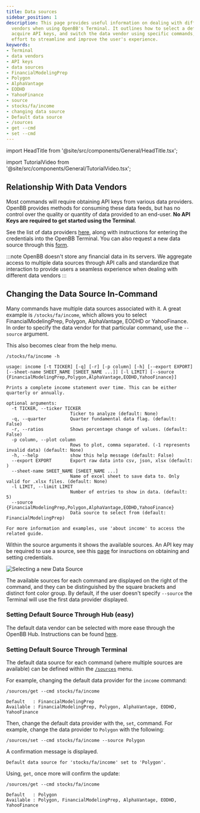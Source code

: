 ```yaml
---
title: Data sources
sidebar_position: 1
description: This page provides useful information on dealing with different data
  vendors when using OpenBB's Terminal. It outlines how to select a default data source,
  acquire API keys, and switch the data vendor using specific commands, all in an
  effort to streamline and improve the user's experience.
keywords:
- Terminal
- data vendors
- API keys
- data sources
- FinancialModelingPrep
- Polygon
- AlphaVantage
- EODHD
- YahooFinance
- source
- stocks/fa/income
- changing data source
- Default data source
- /sources
- get --cmd
- set --cmd
---
```


import HeadTitle from '@site/src/components/General/HeadTitle.tsx';

<HeadTitle title="Data sources - Data - Usage | OpenBB Terminal Docs" />

import TutorialVideo from '@site/src/components/General/TutorialVideo.tsx';

<TutorialVideo
  youtubeLink="https://www.youtube.com/embed/cvSwG96Yf4o?si=oswcJYUH51F206Hu"
  videoLegend="Short video on where the data comes from"
/>

## Relationship With Data Vendors

Most commands will require obtaining API keys from various data providers. OpenBB provides methods for consuming these data feeds, but has no control over the quality or quantity of data provided to an end-user. **No API Keys are required to get started using the Terminal**.

See the list of data providers [here](/terminal/usage/data/api-keys), along with instructions for entering the credentials into the OpenBB Terminal. You can also request a new data source through this [form](https://openbb.co/request-a-feature).

:::note
OpenBB doesn't store any financial data in its servers. We aggregate access to multiple data sources through API calls and standardize that interaction to provide users a seamless experience when dealing with different data vendors
:::

## Changing the Data Source In-Command

Many commands have multiple data sources associated with it. A great example is `/stocks/fa/income`, which allows you to select FinancialModelingPrep, Polygon, AlphaVantage, EODHD or YahooFinance. In order to specify the data vendor for that particular command, use the `--source` argument.

This also becomes clear from the help menu.

```console
/stocks/fa/income -h
```

```console
usage: income [-t TICKER] [-q] [-r] [-p column] [-h] [--export EXPORT] [--sheet-name SHEET_NAME [SHEET_NAME ...]] [-l LIMIT] [--source {FinancialModelingPrep,Polygon,AlphaVantage,EODHD,YahooFinance}]

Prints a complete income statement over time. This can be either quarterly or annually.

optional arguments:
  -t TICKER, --ticker TICKER
                        Ticker to analyze (default: None)
  -q, --quarter         Quarter fundamental data flag. (default: False)
  -r, --ratios          Shows percentage change of values. (default: False)
  -p column, --plot column
                        Rows to plot, comma separated. (-1 represents invalid data) (default: None)
  -h, --help            show this help message (default: False)
  --export EXPORT       Export raw data into csv, json, xlsx (default: )
  --sheet-name SHEET_NAME [SHEET_NAME ...]
                        Name of excel sheet to save data to. Only valid for .xlsx files. (default: None)
  -l LIMIT, --limit LIMIT
                        Number of entries to show in data. (default: 5)
  --source {FinancialModelingPrep,Polygon,AlphaVantage,EODHD,YahooFinance}
                        Data source to select from (default: FinancialModelingPrep)

For more information and examples, use 'about income' to access the related guide.
```

Within the source arguments it shows the available sources. An API key may be required to use a source, see this [page](/terminal/usage/data/api-keys) for insructions on obtaining and setting credentials.

![Selecting a new Data Source](https://user-images.githubusercontent.com/85772166/233730763-54fd6400-f3ad-44a0-9c73-254d91ac2085.png)

The available sources for each command are displayed on the right of the command, and they can be distinguished by the square brackets and distinct font color group. By default, if the user doesn't specify `--source` the Terminal will use the first data provider displayed.

### Setting Default Source Through Hub (easy)

The default data vendor can be selected with more ease through the OpenBB Hub. Instructions can be found [here](/terminal/usage/hub).

### Setting Default Source Through Terminal

The default data source for each command (where multiple sources are available) can be defined within the [`/sources`](/terminal/usage/data/data-sources) menu.

For example, changing the default data provider for the `income` command:

```console
/sources/get --cmd stocks/fa/income
```

```conole
Default   : FinancialModelingPrep
Available : FinancialModelingPrep, Polygon, AlphaVantage, EODHD, YahooFinance
```

Then, change the default data provider with the, `set`, command. For example, change the data provider to `Polygon` with
the following:

```console
/sources/set --cmd stocks/fa/income --source Polygon
```

A confirmation message is displayed.

```console
Default data source for 'stocks/fa/income' set to 'Polygon'.
```

Using, `get`, once more will confirm the update:

```console
/sources/get --cmd stocks/fa/income
```

```console
Default   : Polygon
Available : Polygon, FinancialModelingPrep, AlphaVantage, EODHD, YahooFinance
```
